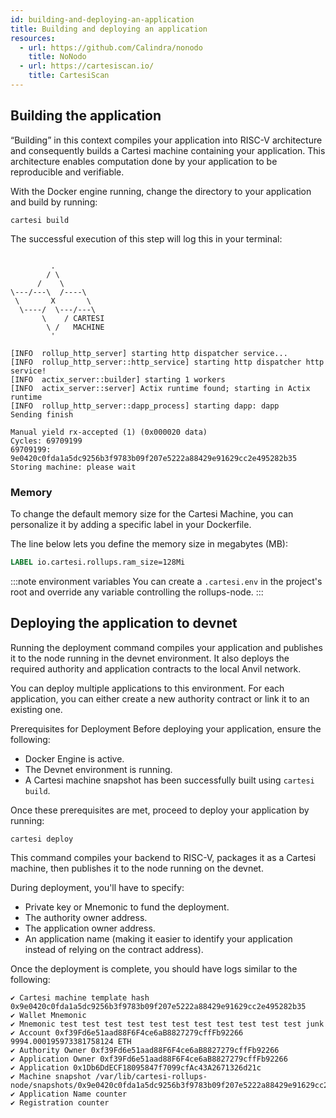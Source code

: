 ```yaml
---
id: building-and-deploying-an-application
title: Building and deploying an application
resources:
  - url: https://github.com/Calindra/nonodo
    title: NoNodo
  - url: https://cartesiscan.io/
    title: CartesiScan
---
```


## Building the application

“Building” in this context compiles your application into RISC-V architecture and consequently builds a Cartesi machine containing your application. This architecture enables computation done by your application to be reproducible and verifiable.

With the Docker engine running, change the directory to your application and build by running:

```shell
cartesi build
```

The successful execution of this step will log this in your terminal:

```shell

         .
        / \
      /    \
\---/---\  /----\
 \       X       \
  \----/  \---/---\
       \    / CARTESI
        \ /   MACHINE
         '

[INFO  rollup_http_server] starting http dispatcher service...
[INFO  rollup_http_server::http_service] starting http dispatcher http service!
[INFO  actix_server::builder] starting 1 workers
[INFO  actix_server::server] Actix runtime found; starting in Actix runtime
[INFO  rollup_http_server::dapp_process] starting dapp: dapp
Sending finish

Manual yield rx-accepted (1) (0x000020 data)
Cycles: 69709199
69709199: 9e0420c0fda1a5dc9256b3f9783b09f207e5222a88429e91629cc2e495282b35
Storing machine: please wait
```

### Memory

To change the default memory size for the Cartesi Machine, you can personalize it by adding a specific label in your Dockerfile.

The line below lets you define the memory size in megabytes (MB):

```dockerfile
LABEL io.cartesi.rollups.ram_size=128Mi
```

:::note environment variables
You can create a `.cartesi.env` in the project's root and override any variable controlling the rollups-node.
:::

## Deploying the application to devnet

Running the deployment command compiles your application and publishes it to the node running in the devnet environment. It also deploys the required authority and application contracts to the local Anvil network.

You can deploy multiple applications to this environment. For each application, you can either create a new authority contract or link it to an existing one.

Prerequisites for Deployment
Before deploying your application, ensure the following:

- Docker Engine is active.
- The Devnet environment is running.
- A Cartesi machine snapshot has been successfully built using `cartesi build`.

Once these prerequisites are met, proceed to deploy your application by running:

```shell
cartesi deploy
```

This command compiles your backend to RISC-V, packages it as a Cartesi machine, then publishes it to the node running on the devnet.

During deployment, you'll have to specify:

- Private key or Mnemonic to fund the deployment.
- The authority owner address.
- The application owner address.
- An application name (making it easier to identify your application instead of relying on the contract address).

Once the deployment is complete, you should have logs similar to the following:

```shell
✔ Cartesi machine template hash 0x9e0420c0fda1a5dc9256b3f9783b09f207e5222a88429e91629cc2e495282b35
✔ Wallet Mnemonic
✔ Mnemonic test test test test test test test test test test test junk
✔ Account 0xf39Fd6e51aad88F6F4ce6aB8827279cffFb92266 9994.000195973381758124 ETH
✔ Authority Owner 0xf39Fd6e51aad88F6F4ce6aB8827279cffFb92266
✔ Application Owner 0xf39Fd6e51aad88F6F4ce6aB8827279cffFb92266
✔ Application 0x1Db6DdECF18095847f7099cfAc43A2671326d21c
✔ Machine snapshot /var/lib/cartesi-rollups-node/snapshots/0x9e0420c0fda1a5dc9256b3f9783b09f207e5222a88429e91629cc2e495282b35/
✔ Application Name counter
✔ Registration counter
```
